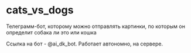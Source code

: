 # cats_vs_dogs
Телеграмм-бот, которому можно отправлять картинки, по которым он определит собака ли это или кошка

Ссылка на бот - @ai_dk_bot. Работает автономно, на сервере.
